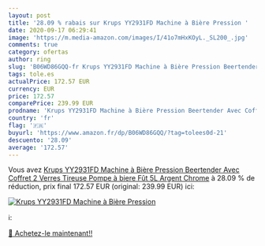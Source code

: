 ```yaml
---
layout: post
title: '28.09 % rabais sur Krups YY2931FD Machine à Bière Pression '
date: 2020-09-17 06:29:41
image: 'https://m.media-amazon.com/images/I/41o7mHxKOyL._SL200_.jpg'
comments: true
category: ofertas
author: ring
slug: 'B06WD86GQQ-fr Krups YY2931FD Machine à Bière Pression Beertender Avec...'
tags: tole.es
actualPrice: 172.57 EUR
currency: EUR
price: 172.57
comparePrice: 239.99 EUR
prodname: 'Krups YY2931FD Machine à Bière Pression Beertender Avec Coffret 2 Verres Tireuse Pompe à biere Fût 5L Argent Chrome'
country: 'fr'
flag: '🇫🇷'
buyurl: 'https://www.amazon.fr/dp/B06WD86GQQ/?tag=tolees0d-21'
descuento: '28.09'
average: '172.57'
---
```


Vous avez [Krups YY2931FD Machine à Bière Pression Beertender Avec Coffret 2 Verres Tireuse Pompe à biere Fût 5L Argent Chrome](https://www.amazon.fr/dp/B06WD86GQQ/?tag=tolees0d-21)  à  28.09 % de réduction, prix final  172.57 EUR (original: 239.99 EUR) ici:

[![Krups YY2931FD Machine à Bière Pression ](https://m.media-amazon.com/images/I/41o7mHxKOyL._SL200_.jpg)](https://www.amazon.fr/dp/B06WD86GQQ/?tag=tolees0d-21)

ℹ️:


[🛒 Achetez-le maintenant!!](https://www.amazon.fr/dp/B06WD86GQQ/?tag=tolees0d-21)
